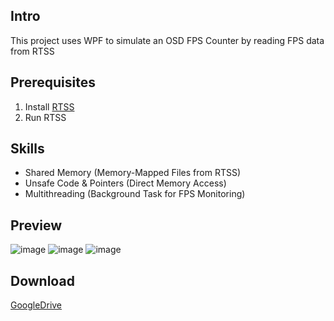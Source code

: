 ## Intro  
This project uses WPF to simulate an OSD FPS Counter by reading FPS data from RTSS

## Prerequisites  
1. Install [RTSS](https://www.guru3d.com/download/rtss-rivatuner-statistics-server-download/)  
2. Run RTSS

## Skills  
- Shared Memory (Memory-Mapped Files from RTSS)  
- Unsafe Code & Pointers (Direct Memory Access)  
- Multithreading (Background Task for FPS Monitoring) 

## Preview  
![image](https://github.com/user-attachments/assets/c85de8e2-a19a-4b96-a084-ae7fc8ed15bb)
![image](https://github.com/user-attachments/assets/ed8f69cd-30c2-4822-9c17-0b428514256c)
![image](https://github.com/user-attachments/assets/934ccf8e-74a1-405c-a855-e098481b94a8)

## Download  
[GoogleDrive](https://drive.google.com/file/d/12ok8IHk1W6jNaFccj4RRMm_Zg6jMeTBG/view?usp=sharing)
